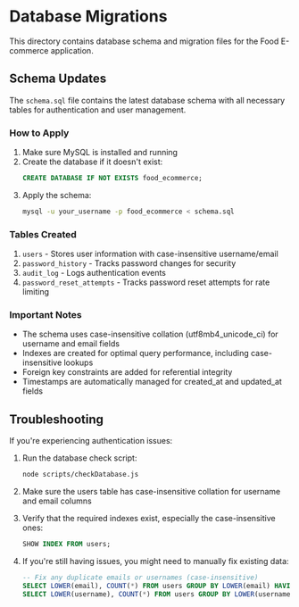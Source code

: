 # Database Migrations

This directory contains database schema and migration files for the Food E-commerce application.

## Schema Updates

The `schema.sql` file contains the latest database schema with all necessary tables for authentication and user management.

### How to Apply

1. Make sure MySQL is installed and running
2. Create the database if it doesn't exist:
   ```sql
   CREATE DATABASE IF NOT EXISTS food_ecommerce;
   ```
3. Apply the schema:
   ```bash
   mysql -u your_username -p food_ecommerce < schema.sql
   ```

### Tables Created

1. `users` - Stores user information with case-insensitive username/email
2. `password_history` - Tracks password changes for security
3. `audit_log` - Logs authentication events
4. `password_reset_attempts` - Tracks password reset attempts for rate limiting

### Important Notes

- The schema uses case-insensitive collation (utf8mb4_unicode_ci) for username and email fields
- Indexes are created for optimal query performance, including case-insensitive lookups
- Foreign key constraints are added for referential integrity
- Timestamps are automatically managed for created_at and updated_at fields

## Troubleshooting

If you're experiencing authentication issues:

1. Run the database check script:
   ```bash
   node scripts/checkDatabase.js
   ```

2. Make sure the users table has case-insensitive collation for username and email columns

3. Verify that the required indexes exist, especially the case-insensitive ones:
   ```sql
   SHOW INDEX FROM users;
   ```

4. If you're still having issues, you might need to manually fix existing data:
   ```sql
   -- Fix any duplicate emails or usernames (case-insensitive)
   SELECT LOWER(email), COUNT(*) FROM users GROUP BY LOWER(email) HAVING COUNT(*) > 1;
   SELECT LOWER(username), COUNT(*) FROM users GROUP BY LOWER(username) HAVING COUNT(*) > 1;
   ```

